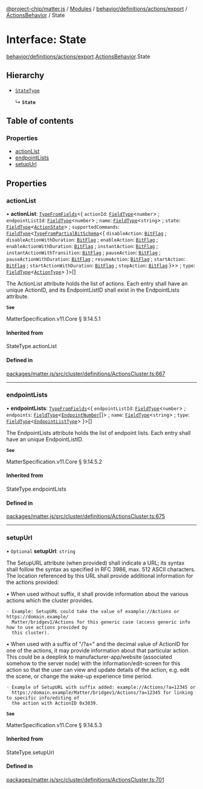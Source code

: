 [@project-chip/matter.js](../README.md) / [Modules](../modules.md) / [behavior/definitions/actions/export](../modules/behavior_definitions_actions_export.md) / [ActionsBehavior](../modules/behavior_definitions_actions_export.ActionsBehavior.md) / State

# Interface: State

[behavior/definitions/actions/export](../modules/behavior_definitions_actions_export.md).[ActionsBehavior](../modules/behavior_definitions_actions_export.ActionsBehavior.md).State

## Hierarchy

- [`StateType`](../modules/behavior_definitions_actions_export._internal_.md#statetype)

  ↳ **`State`**

## Table of contents

### Properties

- [actionList](behavior_definitions_actions_export.ActionsBehavior.State.md#actionlist)
- [endpointLists](behavior_definitions_actions_export.ActionsBehavior.State.md#endpointlists)
- [setupUrl](behavior_definitions_actions_export.ActionsBehavior.State.md#setupurl)

## Properties

### actionList

• **actionList**: [`TypeFromFields`](../modules/tlv_export.md#typefromfields)\<\{ `actionId`: [`FieldType`](tlv_export.FieldType.md)\<`number`\> ; `endpointListId`: [`FieldType`](tlv_export.FieldType.md)\<`number`\> ; `name`: [`FieldType`](tlv_export.FieldType.md)\<`string`\> ; `state`: [`FieldType`](tlv_export.FieldType.md)\<[`ActionState`](../enums/cluster_export.Actions.ActionState.md)\> ; `supportedCommands`: [`FieldType`](tlv_export.FieldType.md)\<[`TypeFromPartialBitSchema`](../modules/schema_export.md#typefrompartialbitschema)\<\{ `disableAction`: [`BitFlag`](../modules/schema_export.md#bitflag) ; `disableActionWithDuration`: [`BitFlag`](../modules/schema_export.md#bitflag) ; `enableAction`: [`BitFlag`](../modules/schema_export.md#bitflag) ; `enableActionWithDuration`: [`BitFlag`](../modules/schema_export.md#bitflag) ; `instantAction`: [`BitFlag`](../modules/schema_export.md#bitflag) ; `instantActionWithTransition`: [`BitFlag`](../modules/schema_export.md#bitflag) ; `pauseAction`: [`BitFlag`](../modules/schema_export.md#bitflag) ; `pauseActionWithDuration`: [`BitFlag`](../modules/schema_export.md#bitflag) ; `resumeAction`: [`BitFlag`](../modules/schema_export.md#bitflag) ; `startAction`: [`BitFlag`](../modules/schema_export.md#bitflag) ; `startActionWithDuration`: [`BitFlag`](../modules/schema_export.md#bitflag) ; `stopAction`: [`BitFlag`](../modules/schema_export.md#bitflag)  }\>\> ; `type`: [`FieldType`](tlv_export.FieldType.md)\<[`ActionType`](../enums/cluster_export.Actions.ActionType.md)\>  }\>[]

The ActionList attribute holds the list of actions. Each entry shall have an unique ActionID, and its
EndpointListID shall exist in the EndpointLists attribute.

**`See`**

MatterSpecification.v11.Core § 9.14.5.1

#### Inherited from

StateType.actionList

#### Defined in

[packages/matter.js/src/cluster/definitions/ActionsCluster.ts:667](https://github.com/project-chip/matter.js/blob/c0d55745d5279e16fdfaa7d2c564daa31e19c627/packages/matter.js/src/cluster/definitions/ActionsCluster.ts#L667)

___

### endpointLists

• **endpointLists**: [`TypeFromFields`](../modules/tlv_export.md#typefromfields)\<\{ `endpointListId`: [`FieldType`](tlv_export.FieldType.md)\<`number`\> ; `endpoints`: [`FieldType`](tlv_export.FieldType.md)\<[`EndpointNumber`](../modules/datatype_export.md#endpointnumber)[]\> ; `name`: [`FieldType`](tlv_export.FieldType.md)\<`string`\> ; `type`: [`FieldType`](tlv_export.FieldType.md)\<[`EndpointListType`](../enums/cluster_export.Actions.EndpointListType.md)\>  }\>[]

The EndpointLists attribute holds the list of endpoint lists. Each entry shall have an unique
EndpointListID.

**`See`**

MatterSpecification.v11.Core § 9.14.5.2

#### Inherited from

StateType.endpointLists

#### Defined in

[packages/matter.js/src/cluster/definitions/ActionsCluster.ts:675](https://github.com/project-chip/matter.js/blob/c0d55745d5279e16fdfaa7d2c564daa31e19c627/packages/matter.js/src/cluster/definitions/ActionsCluster.ts#L675)

___

### setupUrl

• `Optional` **setupUrl**: `string`

The SetupURL attribute (when provided) shall indicate a URL; its syntax shall follow the syntax as
specified in RFC 3986, max. 512 ASCII characters. The location referenced by this URL shall provide
additional information for the actions provided:

  • When used without suffix, it shall provide information about the various actions which the cluster
    provides.

    ◦ Example: SetupURL could take the value of example://Actions or https://domain.example/
      Matter/bridgev1/Actions for this generic case (access generic info how to use actions provided by
      this cluster).

  • When used with a suffix of "/?a=" and the decimal value of ActionID for one of the actions, it may
    provide information about that particular action. This could be a deeplink to
    manufacturer-app/website (associated somehow to the server node) with the information/edit-screen
    for this action so that the user can view and update details of the action, e.g. edit the scene, or
    change the wake-up experience time period.

    ◦ Example of SetupURL with suffix added: example://Actions/?a=12345 or
      https://domain.example/Matter/bridgev1/Actions/?a=12345 for linking to specific info/editing of
      the action with ActionID 0x3039.

**`See`**

MatterSpecification.v11.Core § 9.14.5.3

#### Inherited from

StateType.setupUrl

#### Defined in

[packages/matter.js/src/cluster/definitions/ActionsCluster.ts:701](https://github.com/project-chip/matter.js/blob/c0d55745d5279e16fdfaa7d2c564daa31e19c627/packages/matter.js/src/cluster/definitions/ActionsCluster.ts#L701)
